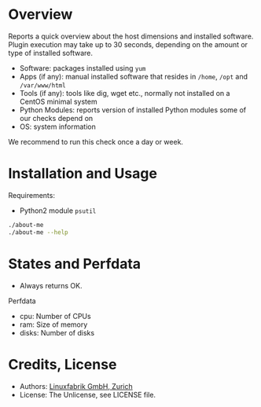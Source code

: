 # Overview

Reports a quick overview about the host dimensions and installed software. Plugin execution may take up to 30 seconds, depending on the amount or type of installed software.

* Software: packages installed using `yum`
* Apps (if any): manual installed software that resides in `/home`, `/opt` and `/var/www/html`
* Tools (if any): tools like dig, wget etc., normally not installed on a CentOS minimal system
* Python Modules: reports version of installed Python modules some of our checks depend on
* OS: system information

We recommend to run this check once a day or week.


# Installation and Usage

Requirements:
* Python2 module `psutil`

```bash
./about-me
./about-me --help
```


# States and Perfdata

* Always returns OK.

Perfdata
* cpu: Number of CPUs
* ram: Size of memory
* disks: Number of disks


# Credits, License

* Authors: [Linuxfabrik GmbH, Zurich](https://www.linuxfabrik.ch)
* License: The Unlicense, see LICENSE file.
